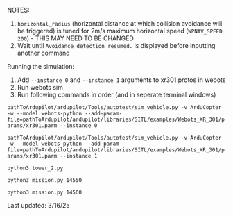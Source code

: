 NOTES:
1. `horizontal_radius` (horizontal distance at which collision avoidance will be triggered) is tuned for 2m/s maximum horizontal speed (`WPNAV_SPEED 200`) - THIS MAY NEED TO BE CHANGED
2. Wait until `Avoidance detection resumed.` is displayed before inputting another command

Running the simulation:
1. Add `--instance 0` and `--instance 1` arguments to xr301 protos in webots
2. Run webots sim
3. Run following commands in order (and in seperate terminal windows)

`pathToArdupilot/ardupilot/Tools/autotest/sim_vehicle.py -v ArduCopter -w --model webots-python --add-param-file=pathToArdupilot/ardupilot/libraries/SITL/examples/Webots_XR_301/params/xr301.parm --instance 0`

`pathToArdupilot/ardupilot/Tools/autotest/sim_vehicle.py -v ArduCopter -w --model webots-python --add-param-file=pathToArdupilot/ardupilot/libraries/SITL/examples/Webots_XR_301/params/xr301.parm --instance 1`

`python3 tower_2.py`

`python3 mission.py 14550`

`python3 mission.py 14560`

Last updated: 3/16/25
